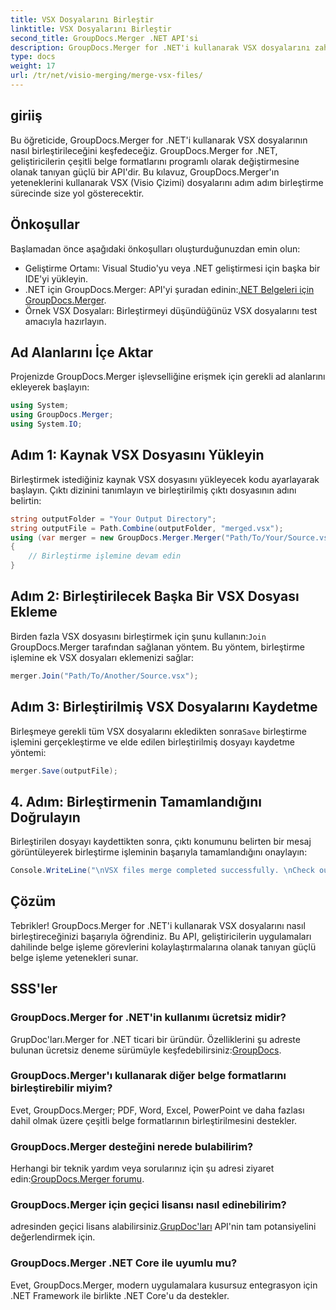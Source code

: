 ```yaml
---
title: VSX Dosyalarını Birleştir
linktitle: VSX Dosyalarını Birleştir
second_title: GroupDocs.Merger .NET API'si
description: GroupDocs.Merger for .NET'i kullanarak VSX dosyalarını zahmetsizce nasıl birleştireceğinizi öğrenin. Bu kapsamlı kılavuz, belge işleme görevlerini basitleştirir.
type: docs
weight: 17
url: /tr/net/visio-merging/merge-vsx-files/
---
```

## giriiş
Bu öğreticide, GroupDocs.Merger for .NET'i kullanarak VSX dosyalarının nasıl birleştirileceğini keşfedeceğiz. GroupDocs.Merger for .NET, geliştiricilerin çeşitli belge formatlarını programlı olarak değiştirmesine olanak tanıyan güçlü bir API'dir. Bu kılavuz, GroupDocs.Merger'ın yeteneklerini kullanarak VSX (Visio Çizimi) dosyalarını adım adım birleştirme sürecinde size yol gösterecektir.
## Önkoşullar
Başlamadan önce aşağıdaki önkoşulları oluşturduğunuzdan emin olun:
- Geliştirme Ortamı: Visual Studio'yu veya .NET geliştirmesi için başka bir IDE'yi yükleyin.
-  .NET için GroupDocs.Merger: API'yi şuradan edinin:[.NET Belgeleri için GroupDocs.Merger](https://reference.groupdocs.com/merger/net/).
- Örnek VSX Dosyaları: Birleştirmeyi düşündüğünüz VSX dosyalarını test amacıyla hazırlayın.

## Ad Alanlarını İçe Aktar
Projenizde GroupDocs.Merger işlevselliğine erişmek için gerekli ad alanlarını ekleyerek başlayın:
```csharp
using System; 
using GroupDocs.Merger;
using System.IO;
```
## Adım 1: Kaynak VSX Dosyasını Yükleyin
Birleştirmek istediğiniz kaynak VSX dosyasını yükleyecek kodu ayarlayarak başlayın. Çıktı dizinini tanımlayın ve birleştirilmiş çıktı dosyasının adını belirtin:
```csharp
string outputFolder = "Your Output Directory";
string outputFile = Path.Combine(outputFolder, "merged.vsx");
using (var merger = new GroupDocs.Merger.Merger("Path/To/Your/Source.vsx"))
{
    // Birleştirme işlemine devam edin
}
```
## Adım 2: Birleştirilecek Başka Bir VSX Dosyası Ekleme
 Birden fazla VSX dosyasını birleştirmek için şunu kullanın:`Join` GroupDocs.Merger tarafından sağlanan yöntem. Bu yöntem, birleştirme işlemine ek VSX dosyaları eklemenizi sağlar:
```csharp
merger.Join("Path/To/Another/Source.vsx");
```
## Adım 3: Birleştirilmiş VSX Dosyalarını Kaydetme
 Birleşmeye gerekli tüm VSX dosyalarını ekledikten sonra`Save` birleştirme işlemini gerçekleştirme ve elde edilen birleştirilmiş dosyayı kaydetme yöntemi:
```csharp
merger.Save(outputFile);
```
## 4. Adım: Birleştirmenin Tamamlandığını Doğrulayın
Birleştirilen dosyayı kaydettikten sonra, çıktı konumunu belirten bir mesaj görüntüleyerek birleştirme işleminin başarıyla tamamlandığını onaylayın:
```csharp
Console.WriteLine("\nVSX files merge completed successfully. \nCheck output in {0}", outputFolder);
```

## Çözüm
Tebrikler! GroupDocs.Merger for .NET'i kullanarak VSX dosyalarını nasıl birleştireceğinizi başarıyla öğrendiniz. Bu API, geliştiricilerin uygulamaları dahilinde belge işleme görevlerini kolaylaştırmalarına olanak tanıyan güçlü belge işleme yetenekleri sunar.

## SSS'ler
### GroupDocs.Merger for .NET'in kullanımı ücretsiz midir?
 GrupDoc'ları.Merger for .NET ticari bir üründür. Özelliklerini şu adreste bulunan ücretsiz deneme sürümüyle keşfedebilirsiniz:[GroupDocs](https://releases.groupdocs.com/).
### GroupDocs.Merger'ı kullanarak diğer belge formatlarını birleştirebilir miyim?
Evet, GroupDocs.Merger; PDF, Word, Excel, PowerPoint ve daha fazlası dahil olmak üzere çeşitli belge formatlarının birleştirilmesini destekler.
### GroupDocs.Merger desteğini nerede bulabilirim?
 Herhangi bir teknik yardım veya sorularınız için şu adresi ziyaret edin:[GroupDocs.Merger forumu](https://forum.groupdocs.com/c/merger/32).
### GroupDocs.Merger için geçici lisansı nasıl edinebilirim?
 adresinden geçici lisans alabilirsiniz.[GrupDoc'ları](https://purchase.groupdocs.com/temporary-license/) API'nin tam potansiyelini değerlendirmek için.
### GroupDocs.Merger .NET Core ile uyumlu mu?
Evet, GroupDocs.Merger, modern uygulamalara kusursuz entegrasyon için .NET Framework ile birlikte .NET Core'u da destekler.